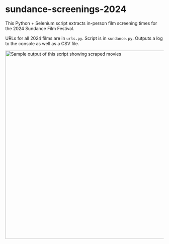 # sundance-screenings-2024
This Python + Selenium script extracts in-person film screening times for the 2024 Sundance Film Festival.

URLs for all 2024 films are in `urls.py`. Script is in `sundance.py`. Outputs a log to the console as well as a CSV file.

<img width="600" alt="Sample output of this script showing scraped movies" src="https://github.com/KevinPayravi/sundance-screenings-2024/assets/7636606/0906c802-3bb7-41b2-a695-a6b551b5dbb5">
